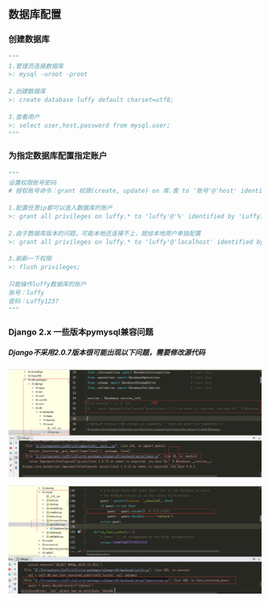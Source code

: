 ## 数据库配置

### 创建数据库

```python
"""
1.管理员连接数据库
>: mysql -uroot -proot

2.创建数据库
>: create database luffy default charset=utf8;

3.查看用户
>: select user,host,password from mysql.user;
"""
```



### 为指定数据库配置指定账户

```python
"""
设置权限账号密码
# 授权账号命令：grant 权限(create, update) on 库.表 to '账号'@'host' identified by '密码'

1.配置任意ip都可以连入数据库的账户
>: grant all privileges on luffy.* to 'luffy'@'%' identified by 'Luffy123?';

2.由于数据库版本的问题，可能本地还连接不上，就给本地用户单独配置
>: grant all privileges on luffy.* to 'luffy'@'localhost' identified by 'Luffy123?';

3.刷新一下权限
>: flush privileges;

只能操作luffy数据库的账户
账号：luffy
密码：Luffy123?
"""
```



### Django 2.x 一些版本pymysql兼容问题

##### Django不采用2.0.7版本很可能出现以下问题，需要修改源代码

![](img/数据库问题1.png)

![](img/数据库问题2.png)